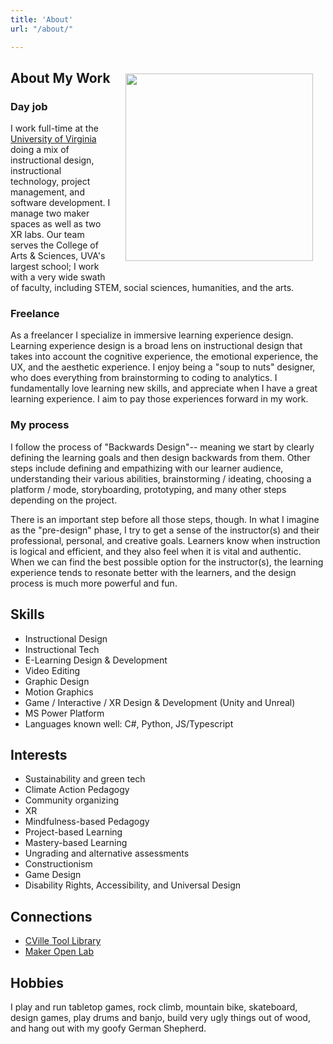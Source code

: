 ```yaml
---
title: 'About'
url: "/about/"

---
```


<img src="/images/about.jpg" align="right" width="300" style="padding: 20px"/>

## About My Work

### Day job

I work full-time at the [University of Virginia](https://learningdesign.as.virginia.edu/jason-bennett) doing a mix of instructional design, instructional technology, project management, and software development. I manage two maker spaces as well as two XR labs. Our team serves the College of Arts & Sciences, UVA's largest school; I work with a very wide swath of faculty, including STEM, social sciences, humanities, and the arts. 

### Freelance

As a freelancer I specialize in immersive learning experience design. Learning experience design is a broad lens on instructional design that takes into account the cognitive experience, the emotional experience, the UX, and the aesthetic experience. I enjoy being a "soup to nuts" designer, who does everything from brainstorming to coding to analytics. I fundamentally love learning new skills, and appreciate when I have a great learning experience. I aim to pay those experiences forward in my work. 

### My process

I follow the process of "Backwards Design"-- meaning we start by clearly defining the learning goals and then design backwards from them. Other steps include defining and empathizing with our learner audience, understanding their various abilities, brainstorming / ideating, choosing a platform / mode, storyboarding, prototyping, and many other steps depending on the project. 

There is an important step before all those steps, though. In what I imagine as the "pre-design" phase, I try to get a sense of the instructor(s) and their professional, personal, and creative goals. Learners know when instruction is logical and efficient, and they also feel when it is vital and authentic. When we can find the best possible option for the instructor(s), the learning experience tends to resonate better with the learners, and the design process is much more powerful and fun.


## Skills

* Instructional Design 
* Instructional Tech
* E-Learning Design & Development
* Video Editing 
* Graphic Design
* Motion Graphics
* Game / Interactive / XR Design & Development (Unity and Unreal)
* MS Power Platform
* Languages known well: C#, Python, JS/Typescript

## Interests

* Sustainability and green tech
* Climate Action Pedagogy
* Community organizing
* XR
* Mindfulness-based Pedagogy
* Project-based Learning
* Mastery-based Learning
* Ungrading and alternative assessments
* Constructionism
* Game Design
* Disability Rights, Accessibility, and Universal Design

## Connections
* [CVille Tool Library](https://cvilletoollibrary.com/)
* [Maker Open Lab](https://mol.as.virginia.edu)

## Hobbies

I play and run tabletop games, rock climb, mountain bike, skateboard, design games, play drums and banjo, build very ugly things out of wood, and hang out with my goofy German Shepherd. 

